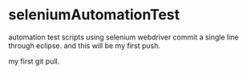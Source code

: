 # seleniumAutomationTest
automation test scripts using selenium webdriver
commit a single line through eclipse. 
and this will be my first push.

my first git pull.
